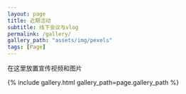 ```yaml
---
layout: page
title: 近期活动
subtitle: 线下会议与vlog
permalink: /gallery/
gallery_path: "assets/img/pexels"
tags: [Page]
---
```


在这里放置宣传视频和图片


{% include gallery.html gallery_path=page.gallery_path %}
